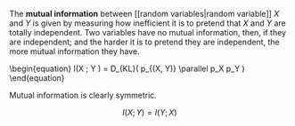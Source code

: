 The **mutual information** between [[random variables|random variable]] $X$ and $Y$ is given by measuring how inefficient it is to pretend that $X$ and $Y$ are totally independent. Two variables have no mutual information, then, if they are independent; and the harder it is to pretend they are independent, the more mutual information they have.

\begin{equation}
I(X ; Y ) = D_{KL}( p_{(X, Y)} \parallel p_X p_Y )
\end{equation}

Mutual information is clearly symmetric.

$$
I(X ; Y) = I(Y; X)
$$